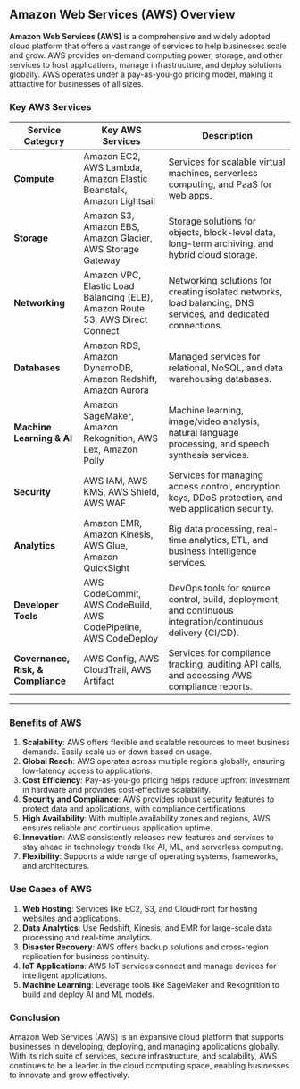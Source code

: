## Amazon Web Services (AWS) Overview

**Amazon Web Services (AWS)** is a comprehensive and widely adopted cloud platform that offers a vast range of services to help businesses scale and grow. AWS provides on-demand computing power, storage, and other services to host applications, manage infrastructure, and deploy solutions globally. AWS operates under a pay-as-you-go pricing model, making it attractive for businesses of all sizes.

### Key AWS Services

| **Service Category**               | **Key AWS Services**                                                          | **Description**                                                                                               |
| ---------------------------------- | ----------------------------------------------------------------------------- | ------------------------------------------------------------------------------------------------------------- |
| **Compute**                        | Amazon EC2, AWS Lambda, Amazon Elastic Beanstalk, Amazon Lightsail            | Services for scalable virtual machines, serverless computing, and PaaS for web apps.                          |
| **Storage**                        | Amazon S3, Amazon EBS, Amazon Glacier, AWS Storage Gateway                    | Storage solutions for objects, block-level data, long-term archiving, and hybrid cloud storage.               |
| **Networking**                     | Amazon VPC, Elastic Load Balancing (ELB), Amazon Route 53, AWS Direct Connect | Networking solutions for creating isolated networks, load balancing, DNS services, and dedicated connections. |
| **Databases**                      | Amazon RDS, Amazon DynamoDB, Amazon Redshift, Amazon Aurora                   | Managed services for relational, NoSQL, and data warehousing databases.                                       |
| **Machine Learning & AI**          | Amazon SageMaker, Amazon Rekognition, AWS Lex, Amazon Polly                   | Machine learning, image/video analysis, natural language processing, and speech synthesis services.           |
| **Security**                       | AWS IAM, AWS KMS, AWS Shield, AWS WAF                                         | Services for managing access control, encryption keys, DDoS protection, and web application security.         |
| **Analytics**                      | Amazon EMR, Amazon Kinesis, AWS Glue, Amazon QuickSight                       | Big data processing, real-time analytics, ETL, and business intelligence services.                            |
| **Developer Tools**                | AWS CodeCommit, AWS CodeBuild, AWS CodePipeline, AWS CodeDeploy               | DevOps tools for source control, build, deployment, and continuous integration/continuous delivery (CI/CD).   |
| **Governance, Risk, & Compliance** | AWS Config, AWS CloudTrail, AWS Artifact                                      | Services for compliance tracking, auditing API calls, and accessing AWS compliance reports.                   |

---

### Benefits of AWS

1. **Scalability**: AWS offers flexible and scalable resources to meet business demands. Easily scale up or down based on usage.
2. **Global Reach**: AWS operates across multiple regions globally, ensuring low-latency access to applications.
3. **Cost Efficiency**: Pay-as-you-go pricing helps reduce upfront investment in hardware and provides cost-effective scalability.
4. **Security and Compliance**: AWS provides robust security features to protect data and applications, with compliance certifications.
5. **High Availability**: With multiple availability zones and regions, AWS ensures reliable and continuous application uptime.
6. **Innovation**: AWS consistently releases new features and services to stay ahead in technology trends like AI, ML, and serverless computing.
7. **Flexibility**: Supports a wide range of operating systems, frameworks, and architectures.

### Use Cases of AWS

1. **Web Hosting**: Services like EC2, S3, and CloudFront for hosting websites and applications.
2. **Data Analytics**: Use Redshift, Kinesis, and EMR for large-scale data processing and real-time analytics.
3. **Disaster Recovery**: AWS offers backup solutions and cross-region replication for business continuity.
4. **IoT Applications**: AWS IoT services connect and manage devices for intelligent applications.
5. **Machine Learning**: Leverage tools like SageMaker and Rekognition to build and deploy AI and ML models.

### Conclusion

Amazon Web Services (AWS) is an expansive cloud platform that supports businesses in developing, deploying, and managing applications globally. With its rich suite of services, secure infrastructure, and scalability, AWS continues to be a leader in the cloud computing space, enabling businesses to innovate and grow effectively.
